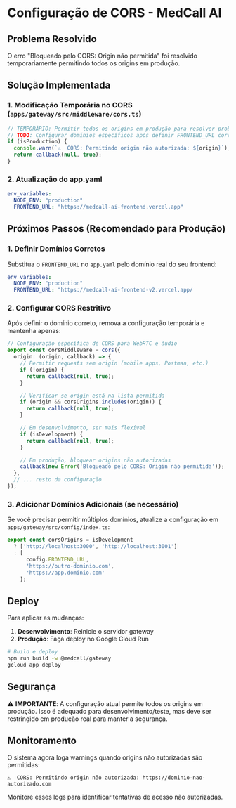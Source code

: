 # Configuração de CORS - MedCall AI

## Problema Resolvido

O erro "Bloqueado pelo CORS: Origin não permitida" foi resolvido temporariamente permitindo todos os origins em produção.

## Solução Implementada

### 1. Modificação Temporária no CORS (`apps/gateway/src/middleware/cors.ts`)

```typescript
// TEMPORÁRIO: Permitir todos os origins em produção para resolver problema de CORS
// TODO: Configurar domínios específicos após definir FRONTEND_URL correto
if (isProduction) {
  console.warn(`⚠️  CORS: Permitindo origin não autorizada: ${origin}`);
  return callback(null, true);
}
```

### 2. Atualização do app.yaml

```yaml
env_variables:
  NODE_ENV: "production"
  FRONTEND_URL: "https://medcall-ai-frontend.vercel.app"
```

## Próximos Passos (Recomendado para Produção)

### 1. Definir Domínios Corretos

Substitua o `FRONTEND_URL` no `app.yaml` pelo domínio real do seu frontend:

```yaml
env_variables:
  NODE_ENV: "production"
  FRONTEND_URL: "https://medcall-ai-frontend-v2.vercel.app/
```

### 2. Configurar CORS Restritivo

Após definir o domínio correto, remova a configuração temporária e mantenha apenas:

```typescript
// Configuração específica de CORS para WebRTC e áudio
export const corsMiddleware = cors({
  origin: (origin, callback) => {
    // Permitir requests sem origin (mobile apps, Postman, etc.)
    if (!origin) {
      return callback(null, true);
    }

    // Verificar se origin está na lista permitida
    if (origin && corsOrigins.includes(origin)) {
      return callback(null, true);
    }

    // Em desenvolvimento, ser mais flexível
    if (isDevelopment) {
      return callback(null, true);
    }

    // Em produção, bloquear origins não autorizadas
    callback(new Error('Bloqueado pelo CORS: Origin não permitida'));
  },
  // ... resto da configuração
});
```

### 3. Adicionar Domínios Adicionais (se necessário)

Se você precisar permitir múltiplos domínios, atualize a configuração em `apps/gateway/src/config/index.ts`:

```typescript
export const corsOrigins = isDevelopment 
  ? ['http://localhost:3000', 'http://localhost:3001']
  : [
      config.FRONTEND_URL,
      'https://outro-dominio.com',
      'https://app.dominio.com'
    ];
```

## Deploy

Para aplicar as mudanças:

1. **Desenvolvimento**: Reinicie o servidor gateway
2. **Produção**: Faça deploy no Google Cloud Run

```bash
# Build e deploy
npm run build -w @medcall/gateway
gcloud app deploy
```

## Segurança

⚠️ **IMPORTANTE**: A configuração atual permite todos os origins em produção. Isso é adequado para desenvolvimento/teste, mas deve ser restringido em produção real para manter a segurança.

## Monitoramento

O sistema agora loga warnings quando origins não autorizadas são permitidas:

```
⚠️  CORS: Permitindo origin não autorizada: https://dominio-nao-autorizado.com
```

Monitore esses logs para identificar tentativas de acesso não autorizadas.
